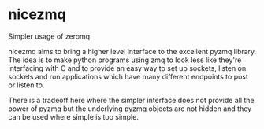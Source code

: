 # nicezmq

Simpler usage of zeromq.

nicezmq aims to bring a higher level interface to the excellent pyzmq
library. The idea is to make python programs using zmq to look less
like they're interfacing with C and to provide an easy way to set up
sockets, listen on sockets and run applications which have many
different endpoints to post or listen to.

There is a tradeoff here where the simpler interface does not provide
all the power of pyzmq but the underlying pyzmq objects are not hidden
and they can be used where simple is too simple.
